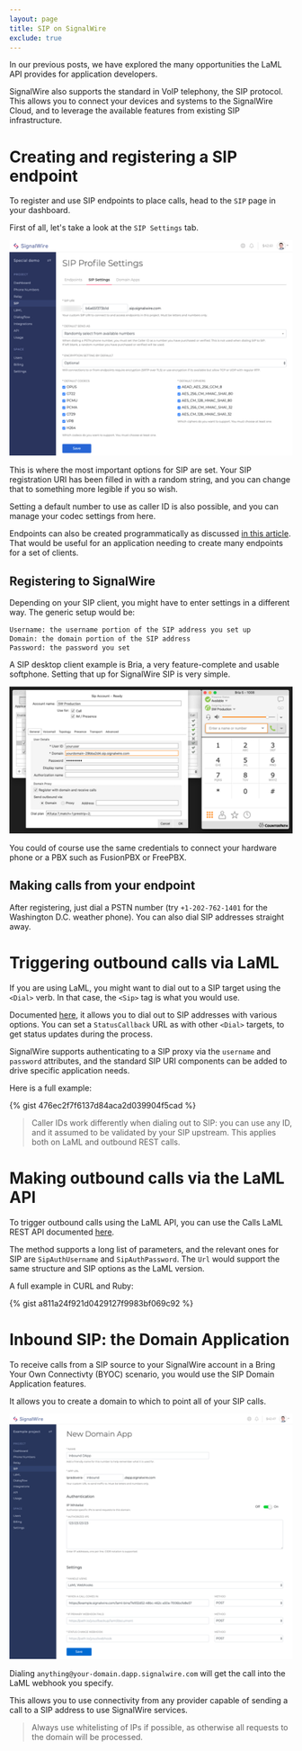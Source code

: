 ```yaml
---
layout: page
title: SIP on SignalWire
exclude: true
---
```


In our previous posts, we have explored the many opportunities the LaML API provides for application developers.

SignalWire also supports the standard in VoIP telephony, the SIP protocol. This allows you to connect your devices and systems to the SignalWire Cloud, and to leverage the available features from existing SIP infrastructure.

# Creating and registering a SIP endpoint

To register and use SIP endpoints to place calls, head to the `SIP` page in your dashboard.

First of all, let's take a look at the `SIP Settings` tab.

![SignalWire SIP Profile Settings](/assets/sip_profile_settings.png)

This is where the most important options for SIP are set. Your SIP registration URI has been filled in with a random string, and you can change that to something more legible if you so wish.

Setting a default number to use as caller ID is also possible, and you can manage your codec settings from here.

Endpoints can also be created programmatically as discussed [in this article](https://signalwire.com/blogs/product/programmable-sip-connectivity-and-routing). That would be useful for an application needing to create many endpoints for a set of clients.

## Registering to SignalWire

Depending on your SIP client, you might have to enter settings in a different way. The generic setup would be:

```
Username: the username portion of the SIP address you set up
Domain: the domain portion of the SIP address
Password: the password you set
```

A SIP desktop client example is Bria, a very feature-complete and usable softphone. Setting that up for SignalWire SIP is very simple.

![SignalWire SIP Bria Settings](/assets/bria_settings.png)

You could of course use the same credentials to connect your hardware phone or a PBX such as FusionPBX or FreePBX.

## Making calls from your endpoint

After registering, just dial a PSTN number (try `+1-202-762-1401` for the Washington D.C. weather phone). You can also dial SIP addresses straight away.


# Triggering outbound calls via LaML

If you are using LaML, you might want to dial out to a SIP target using the `<Dial>` verb. In that case, the `<Sip>` tag is what you would use.

Documented [here](https://docs.signalwire.com/topics/laml-xml/#voice-laml-dial-sip), it allows you to dial out to SIP addresses with various options. You can set a `StatusCallback` URL as with other `<Dial>` targets, to get status updates during the process.

SignalWire supports authenticating to a SIP proxy via the `username` and `password` attributes, and the standard SIP URI components can be added to drive specific application needs.

Here is a full example:

{% gist 476ec2f7f6137d84aca2d039904f5cad %}

> Caller IDs work differently when dialing out to SIP: you can use any ID, and it assumed to be validated by your SIP upstream. This applies both on LaML and outbound REST calls.

# Making outbound calls via the LaML API

To trigger outbound calls using the LaML API, you can use the Calls LaML REST API documented [here](https://docs.signalwire.com/topics/laml-api/#api-reference-calls-create-a-call).

The method supports a long list of parameters, and the relevant ones for SIP are `SipAuthUsername` and `SipAuthPassword`. The `Url` would support the same structure and SIP options as the LaML version.

A full example in CURL and Ruby:

{% gist a811a24f921d0429127f9983bf069c92 %}

# Inbound SIP: the Domain Application

To receive calls from a SIP source to your SignalWire account in a Bring Your Own Connectivty (BYOC) scenario, you would use the SIP Domain Application features.

It allows you to create a domain to which to point all of your SIP calls.

![Setting up a Domain App](/assets/creating_domain_app.png)

Dialing `anything@your-domain.dapp.signalwire.com` will get the call into the LaML webhook you specify.

This allows you to use connectivity from any provider capable of sending a call to a SIP address to use SignalWire services.

> Always use whitelisting of IPs if possible, as otherwise all requests to the domain will be processed.